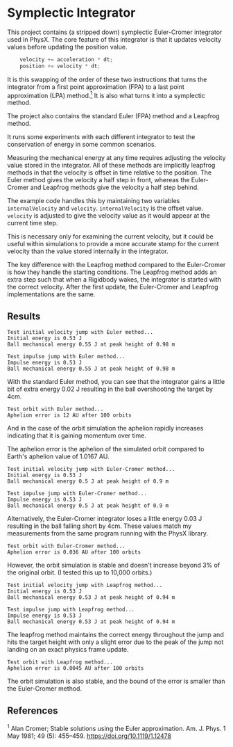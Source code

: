 # Symplectic Integrator

This project contains (a stripped down) symplectic Euler-Cromer integrator used in PhysX. The core feature of this integrator is that it updates velocity values before updating the position value.

```cs
    velocity += acceleration * dt;
    position += velocity * dt;
```

It is this swapping of the order of these two instructions that turns the integrator from a first point approximation (FPA) to a last point approximation (LPA) method.[<sup>1</sup>](#1) It is also what turns it into a symplectic method.

The project also contains the standard Euler (FPA) method and a Leapfrog method.

It runs some experiments with each different integrator to test the conservation of energy in some common scenarios.

Measuring the mechanical energy at any time requires adjusting the velocity value stored in the integrator. All of these methods are implicitly leapfrog methods in that the velocity is offset in time relative to the position. The Euler method gives the velocity a half step in front, whereas the Euler-Cromer and Leapfrog methods give the velocity a half step behind.

The example code handles this by maintaining two variables `internalVelocity` and `velocity`. `internalVelocity` is the offset value. `velocity` is adjusted to give the velocity value as it would appear at the current time step.

This is necessary only for examining the current velocity, but it could be useful within simulations to provide a more accurate stamp for the current velocity than the value stored internally in the integrator.

The key difference with the Leapfrog method compared to the Euler-Cromer is how they handle the starting conditions. The Leapfrog method adds an extra step such that when a Rigidbody wakes, the integrator is started with the correct velocity. After the first update, the Euler-Cromer and Leapfrog implementations are the same.

## Results

```
Test initial velocity jump with Euler method...
Initial energy is 0.53 J
Ball mechanical energy 0.55 J at peak height of 0.98 m

Test impulse jump with Euler method...
Impulse energy is 0.53 J
Ball mechanical energy 0.55 J at peak height of 0.98 m
```

With the standard Euler method, you can see that the integrator gains a little bit of extra energy 0.02 J resulting in the ball overshooting the target by 4cm.

```
Test orbit with Euler method...
Aphelion error is 12 AU after 100 orbits
```

And in the case of the orbit simulation the aphelion rapidly increases indicating that it is gaining momentum over time.

The aphelion error is the aphelion of the simulated orbit compared to Earth's aphelion value of 1.0167 AU.

```
Test initial velocity jump with Euler-Cromer method...
Initial energy is 0.53 J
Ball mechanical energy 0.5 J at peak height of 0.9 m

Test impulse jump with Euler-Cromer method...
Impulse energy is 0.53 J
Ball mechanical energy 0.5 J at peak height of 0.9 m
```

Alternatively, the Euler-Cromer integrator loses a little energy 0.03 J resulting in the ball falling short by 4cm. These values match my measurements from the same program running with the PhysX library.

```
Test orbit with Euler-Cromer method...
Aphelion error is 0.036 AU after 100 orbits
```

However, the orbit simulation is stable and doesn't increase beyond 3% of the original orbit. (I tested this up to 10,000 orbits.)

```
Test initial velocity jump with Leapfrog method...
Initial energy is 0.53 J
Ball mechanical energy 0.53 J at peak height of 0.94 m

Test impulse jump with Leapfrog method...
Impulse energy is 0.53 J
Ball mechanical energy 0.53 J at peak height of 0.94 m
```

The leapfrog method maintains the correct energy throughout the jump and hits the target height with only a slight error due to the peak of the jump not landing on an exact physics frame update.

```
Test orbit with Leapfrog method...
Aphelion error is 0.0045 AU after 100 orbits
```

The orbit simulation is also stable, and the bound of the error is smaller than the Euler-Cromer method.

## References
<sup><a id="1">1</a></sup>
Alan Cromer; Stable solutions using the Euler approximation. Am. J. Phys. 1 May 1981; 49 (5): 455–459. https://doi.org/10.1119/1.12478
